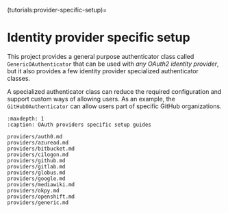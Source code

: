 (tutorials:provider-specific-setup)=

# Identity provider specific setup

This project provides a general purpose authenticator class called
`GenericOAuthenticator` that can be used with _any OAuth2 identity provider_,
but it also provides a few identity provider specialized authenticator classes.

A specialized authenticator class can reduce the required configuration and
support custom ways of allowing users. As an example, the `GitHubOAuthenticator`
can allow users part of specific GitHub organizations.

```{toctree}
:maxdepth: 1
:caption: OAuth providers specific setup guides

providers/auth0.md
providers/azuread.md
providers/bitbucket.md
providers/cilogon.md
providers/github.md
providers/gitlab.md
providers/globus.md
providers/google.md
providers/mediawiki.md
providers/okpy.md
providers/openshift.md
providers/generic.md
```
